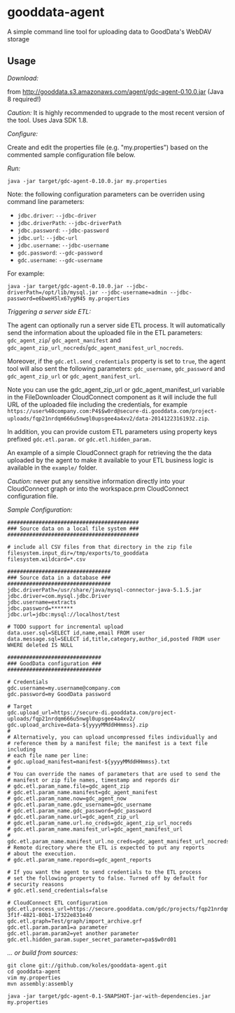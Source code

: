 # gooddata-agent

A simple command line tool for uploading data to GoodData's WebDAV storage

## Usage

*Download:*

from http://gooddata.s3.amazonaws.com/agent/gdc-agent-0.10.0.jar (Java 8 required!)

_Caution:_ It is highly recommended to upgrade to the most recent
version of the tool. Uses Java SDK 1.8.

*Configure:*

Create and edit the properties file (e.g. "my.properties") based on the commented sample configuration file below. 

*Run:*

    java -jar target/gdc-agent-0.10.0.jar my.properties

Note: the following configuration parameters can be overriden using
command line parameters:
  * `jdbc.driver`: `--jdbc-driver`
  * `jdbc.driverPath`: `--jdbc-driverPath`
  * `jdbc.password`: `--jdbc-password`
  * `jdbc.url`: `--jdbc-url`
  * `jdbc.username`: `--jdbc-username`
  * `gdc.password`: `--gdc-password`
  * `gdc.username`: `--gdc-username`

For example:

    java -jar target/gdc-agent-0.10.0.jar --jdbc-driverPath=/opt/lib/mysql.jar --jdbc-username=admin --jdbc-password=e6bweH5lx67ygM45 my.properties

*Triggering a server side ETL:*

The agent can optionally run a server side ETL process. It will
automatically send the information about the uploaded file in the ETL
parameters: `gdc_agent_zip`/ `gdc_agent_manifest` and
`gdc_agent_zip_url_nocreds`/`gdc_agent_manifest_url_nocreds`.

Moreover, if the `gdc.etl.send_credentials` property is set to
`true`, the agent tool will also sent the following parameters:
`gdc_username`, `gdc_password` and `gdc_agent_zip_url` or
`gdc_agent_manifest_url`.

Note you can use the gdc_agent_zip_url or gdc_agent_manifest_url variable
in the FileDownloader CloudConnect component as it will include the full URL of the uploaded file including the
credentials, for example
`https://user%40company.com:P4$$w0rd@secure-di.gooddata.com/project-uploads/fqp21nrdqm666u5nwgl0upsgee4a4xv2/data-20141223161932.zip`.

In addition, you can provide custom ETL parameters using
property keys prefixed `gdc.etl.param.` or `gdc.etl.hidden_param.`

An example of a simple CloudConnect graph for retrieving the
the data uploaded by the agent to make it available to your ETL business
logic is available in the `example/` folder.

_Caution:_ never put any sensitive information directly into your
CloudConnect graph or into the workspace.prm CloudConnect configuration file.

*Sample Configuration:*

    ##########################################
    ### Source data on a local file system ###
    ##########################################

    # include all CSV files from that directory in the zip file
    filesystem.input_dir=/tmp/exports/to_gooddata
    filesystem.wildcard=*.csv

    #################################
    ### Source data in a database ###
    #################################
    jdbc.driverPath=/usr/share/java/mysql-connector-java-5.1.5.jar
    jdbc.driver=com.mysql.jdbc.Driver
    jdbc.username=extracts
    jdbc.password=*******
    jdbc.url=jdbc:mysql://localhost/test

    # TODO support for incremental upload
    data.user.sql=SELECT id,name,email FROM user
    data.message.sql=SELECT id,title,category,author_id,posted FROM user WHERE deleted IS NULL

    ##############################
    ### GoodData configuration ###
    ##############################

    # Credentials
    gdc.username=my.username@company.com
    gdc.password=my GoodData password

    # Target
    gdc.upload_url=https://secure-di.gooddata.com/project-uploads/fqp21nrdqm666u5nwgl0upsgee4a4xv2/
    gdc.upload_archive=data-${yyyyMMddHHmmss}.zip
    #
    # Alternatively, you can upload uncompressed files individually and
    # reference them by a manifest file; the manifest is a text file including
    # each file name per line:
    # gdc.upload_manifest=manifest-${yyyyMMddHHmmss}.txt
    #
    # You can override the names of parameters that are used to send the
    # manifest or zip file names, timestamp and repords dir
    # gdc.etl.param_name.file=gdc_agent_zip
    # gdc.etl.param_name.manifest=gdc_agent_manifest
    # gdc.etl.param_name.now=gdc_agent_now
    # gdc.etl.param_name.gdc_username=gdc_username
    # gdc.etl.param_name.gdc_password=gdc_password
    # gdc.etl.param_name.url=gdc_agent_zip_url
    # gdc.etl.param_name.url.no_creds=gdc_agent_zip_url_nocreds
    # gdc.etl.param_name.manifest_url=gdc_agent_manifest_url
    # gdc.etl.param_name.manifest_url.no_creds=gdc_agent_manifest_url_nocreds
    # Remote directory where the ETL is expected to put any reports
    # about the execution.
    # gdc.etl.param_name.repords=gdc_agent_reports

    # If you want the agent to send credentials to the ETL process
    # set the following property to false. Turned off by default for
    # security reasons
    # gdc.etl.send_credentials=false

    # CloudConnect ETL configuration
    gdc.etl.process_url=https://secure.gooddata.com/gdc/projects/fqp21nrdqm666u5nwgl0upsgee4a4xv2/dataload/processes/5f4b4ca9-3f1f-4821-80b1-17322e831e40
    gdc.etl.graph=Test/graph/import_archive.grf
    gdc.etl.param.param1=a parameter
    gdc.etl.param.param2=yet another parameter
    gdc.etl.hidden_param.super_secret_parameter=pa$$w0rd01


*... or build from sources:*

    git clone git://github.com/koles/gooddata-agent.git
    cd gooddata-agent
    vim my.properties
    mvn assembly:assembly
    
    java -jar target/gdc-agent-0.1-SNAPSHOT-jar-with-dependencies.jar my.properties
